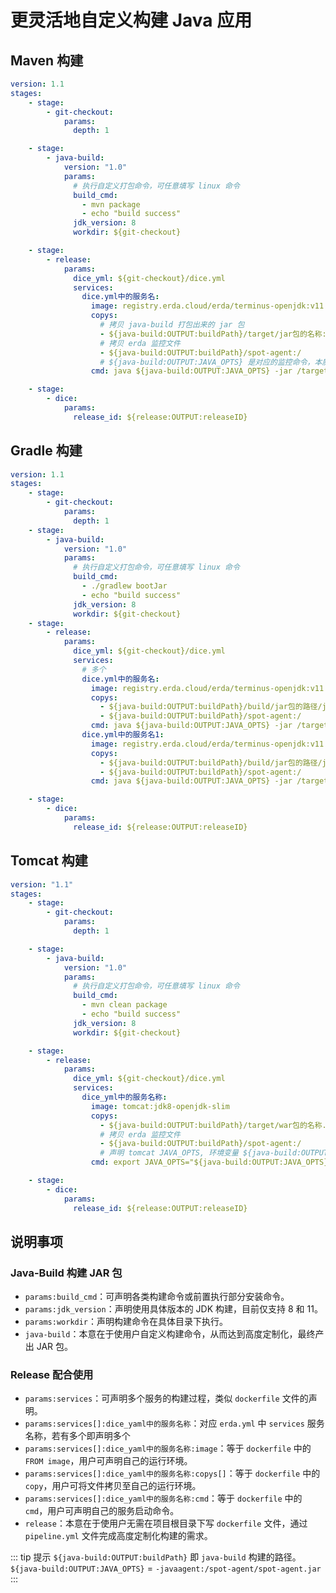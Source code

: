 # 更灵活地自定义构建 Java 应用

## Maven 构建

```yaml
version: 1.1
stages:
    - stage:
        - git-checkout:
            params:
              depth: 1

    - stage:
        - java-build:
            version: "1.0"
            params:
              # 执行自定义打包命令，可任意填写 linux 命令
              build_cmd:
                - mvn package
                - echo "build success"
              jdk_version: 8
              workdir: ${git-checkout}

    - stage:
        - release:
            params:
              dice_yml: ${git-checkout}/dice.yml
              services:
                dice.yml中的服务名:
                  image: registry.erda.cloud/erda/terminus-openjdk:v11.0.6
                  copys:
                    # 拷贝 java-build 打包出来的 jar 包
                    - ${java-build:OUTPUT:buildPath}/target/jar包的名称:/target/jar包的名称
                    # 拷贝 erda 监控文件
                    - ${java-build:OUTPUT:buildPath}/spot-agent:/
                    # ${java-build:OUTPUT:JAVA_OPTS} 是对应的监控命令，本质就是 -javaagent:/xxx.jar 
                  cmd: java ${java-build:OUTPUT:JAVA_OPTS} -jar /target/jar包的名称

    - stage:
        - dice:
            params:
              release_id: ${release:OUTPUT:releaseID}
```

## Gradle 构建
```yaml
version: 1.1
stages:
    - stage:
        - git-checkout:
            params:
              depth: 1
    - stage:
        - java-build:
            version: "1.0"
            params:
              # 执行自定义打包命令，可任意填写 linux 命令
              build_cmd:
                - ./gradlew bootJar
                - echo "build success"
              jdk_version: 8
              workdir: ${git-checkout}
    - stage:
        - release:
            params:
              dice_yml: ${git-checkout}/dice.yml
              services:
                # 多个
                dice.yml中的服务名:
                  image: registry.erda.cloud/erda/terminus-openjdk:v11.0.6
                  copys:
                    - ${java-build:OUTPUT:buildPath}/build/jar包的路径/jar包的名称:/target/jar包的名称
                    - ${java-build:OUTPUT:buildPath}/spot-agent:/
                  cmd: java ${java-build:OUTPUT:JAVA_OPTS} -jar /target/jar包的名称
                dice.yml中的服务名1:
                  image: registry.erda.cloud/erda/terminus-openjdk:v11.0.6
                  copys:
                    - ${java-build:OUTPUT:buildPath}/build/jar包的路径/jar包的名称:/target/jar包的名称
                    - ${java-build:OUTPUT:buildPath}/spot-agent:/
                  cmd: java ${java-build:OUTPUT:JAVA_OPTS} -jar /target/jar包的名称

    - stage:
        - dice:
            params:
              release_id: ${release:OUTPUT:releaseID}
```

## Tomcat 构建
```yaml
version: "1.1"
stages:
    - stage:
        - git-checkout:
            params:
              depth: 1

    - stage:
        - java-build:
            version: "1.0"
            params:
              # 执行自定义打包命令，可任意填写 linux 命令
              build_cmd:
                - mvn clean package
                - echo "build success"
              jdk_version: 8
              workdir: ${git-checkout}

    - stage:
        - release:
            params:
              dice_yml: ${git-checkout}/dice.yml
              services:
                dice_yml中的服务名称:
                  image: tomcat:jdk8-openjdk-slim
                  copys:
                    - ${java-build:OUTPUT:buildPath}/target/war包的名称.war:/usr/local/tomcat/webapps
                    # 拷贝 erda 监控文件
                    - ${java-build:OUTPUT:buildPath}/spot-agent:/
                    # 声明 tomcat JAVA_OPTS, 环境变量 ${java-build:OUTPUT:JAVA_OPTS} 是对应的监控命令，值就是类似于 -javaagent:/xxx.jar 
                  cmd: export JAVA_OPTS="${java-build:OUTPUT:JAVA_OPTS}" && mv /usr/local/tomcat/webapps/war包的名称.war /usr/local/tomcat/webapps/ROOT.war && /usr/local/tomcat/bin/catalina.sh run

    - stage:
        - dice:
            params:
              release_id: ${release:OUTPUT:releaseID}
```

## 说明事项

### Java-Build 构建 JAR 包

* `params:build_cmd`：可声明各类构建命令或前置执行部分安装命令。
* `params:jdk_version`：声明使用具体版本的 JDK 构建，目前仅支持 8 和 11。
* `params:workdir`：声明构建命令在具体目录下执行。
* `java-build`：本意在于使用户自定义构建命令，从而达到高度定制化，最终产出 JAR 包。  

### Release 配合使用

* `params:services`：可声明多个服务的构建过程，类似 `dockerfile` 文件的声明。
* `params:services[]:dice_yaml中的服务名称`：对应 `erda.yml` 中 `services` 服务名称，若有多个即声明多个
* `params:services[]:dice_yaml中的服务名称:image`：等于 `dockerfile` 中的 `FROM image`，用户可声明自己的运行环境。
* `params:services[]:dice_yaml中的服务名称:copys[]`：等于 `dockerfile` 中的 `copy`，用户可将文件拷贝至自己的运行环境。
* `params:services[]:dice_yaml中的服务名称:cmd`：等于 `dockerfile` 中的 `cmd`，用户可声明自己的服务启动命令。
* `release`：本意在于使用户无需在项目根目录下写 `dockerfile` 文件，通过 `pipeline.yml` 文件完成高度定制化构建的需求。   

::: tip 提示
`${java-build:OUTPUT:buildPath}` 即 `java-build` 构建的路径。
`${java-build:OUTPUT:JAVA_OPTS}` = `-javaagent:/spot-agent/spot-agent.jar`
:::   



